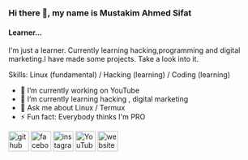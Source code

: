 ### Hi there 👋, my name is Mustakim Ahmed Sifat
#### Learner...
I'm just a learner. Currently learning hacking,programming and digital marketing.I have made some projects. Take a look into it.

Skills: Linux (fundamental) / Hacking (learning) / Coding (learning)

- 🔭 I’m currently working on YouTube 
- 🌱 I’m currently learning hacking , digital marketing 
- 💬 Ask me about Linux / Termux 
- ⚡ Fun fact: Everybody thinks I'm PRO 


[<img src='https://cdn.jsdelivr.net/npm/simple-icons@3.0.1/icons/github.svg' alt='github' height='40'>](https://github.com/BDhaCkers009)  [<img src='https://cdn.jsdelivr.net/npm/simple-icons@3.0.1/icons/facebook.svg' alt='facebook' height='40'>](https://www.facebook.com/bdhackers009.noob.pro.max)  [<img src='https://cdn.jsdelivr.net/npm/simple-icons@3.0.1/icons/instagram.svg' alt='instagram' height='40'>](https://www.instagram.com/_sifat009/)  [<img src='https://cdn.jsdelivr.net/npm/simple-icons@3.0.1/icons/youtube.svg' alt='YouTube' height='40'>](https://www.youtube.com/c/LearnTermux)  [<img src='https://cdn.jsdelivr.net/npm/simple-icons@3.0.1/icons/icloud.svg' alt='website' height='40'>](https://bdhackers009.live)  


